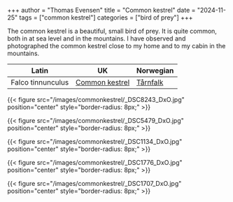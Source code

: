 +++
author = "Thomas Evensen"
title = "Common kestrel"
date = "2024-11-25"
tags = ["common kestrel"]
categories = ["bird of prey"]
+++

The common kestrel is a beautiful, small bird of prey. It is quite common, both in at sea level and in the mountains. I have observed
and photographed the common kestrel close to my home and to my cabin in the mountains.

| Latin      | UK | Norwegian |
| --------- |  --------- |    --------- |
|  Falco tinnunculus |  [Common kestrel](https://en.wikipedia.org/wiki/Common_kestrel) |  [Tårnfalk](https://no.wikipedia.org/wiki/Tårnfalk) |

{{< figure src="/images/commonkestrel/_DSC8243_DxO.jpg" position="center" style="border-radius: 8px;" >}}

{{< figure src="/images/commonkestrel/_DSC5479_DxO.jpg" position="center" style="border-radius: 8px;" >}}

{{< figure src="/images/commonkestrel/_DSC1134_DxO.jpg" position="center" style="border-radius: 8px;" >}}

{{< figure src="/images/commonkestrel/_DSC1776_DxO.jpg" position="center" style="border-radius: 8px;" >}}

{{< figure src="/images/commonkestrel/_DSC1707_DxO.jpg" position="center" style="border-radius: 8px;" >}}

